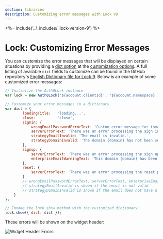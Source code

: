 ```yaml
---
section: libraries
description: Customizing error messages with Lock V9
---
```


<%= include('../_includes/_lock-version-9') %>

# Lock: Customizing Error Messages

You can customize the error messages that will be displayed on certain situations by providing a [dict option](/libraries/lock/v9/customization#dict-object) at the [customization options](/libraries/lock/v9/customization). A full listing of available `dict` fields to customize can be found in the GitHub repository's [English Dictionary file for Lock 9](https://github.com/auth0/lock/blob/v9/i18n/en.json). Below is an example of some customized error messages:

```js
// Initialize the Auth0Lock instance
var lock = new Auth0Lock('${account.clientId}', '${account.namespace}');

// Customize your error messages in a dictionary
var dict = {
        loadingTitle:   'loading...',
        close:          'close',
        signin: {
            wrongEmailPasswordErrorText: 'Custom error message for invalid user/pass.',
            serverErrorText: 'There was an error processing the sign in.',
            strategyEmailInvalid: 'The email is invalid.',
            strategyDomainInvalid: 'The domain {domain} has not been setup.'
        },
        signup: {
            serverErrorText: 'There was an error processing the sign up.',
            enterpriseEmailWarningText: 'This domain {domain} has been configured for Single Sign On and you can\'t create an account. Try signing in instead.'
        },
        reset: {
            serverErrorText: 'There was an error processing the reset password.'
        }
        // wrongEmailPasswordErrorText, serverErrorText, enterpriseEmailWarningText are used only if you have a Database connection
        // strategyEmailInvalid is shown if the email is not valid
        // strategyDomainInvalid is shown if the email does not have a matching enterprise connection
    }
};

// Invoke the lock show method with the customized dictionary
lock.show({ dict: dict });
```
These errors will be shown on the widget header:

![Widget Header Errors](/media/articles/libraries/lock/v9/custom-error.png)
